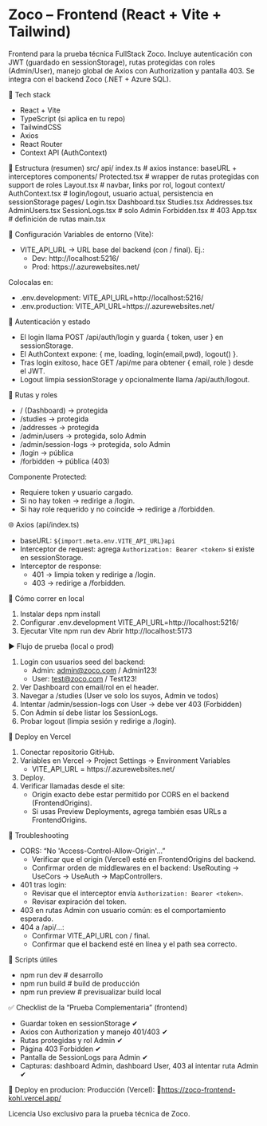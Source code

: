 # Zoco – Frontend (React + Vite + Tailwind)

Frontend para la prueba técnica FullStack Zoco.
Incluye autenticación con JWT (guardado en sessionStorage), rutas protegidas con roles (Admin/User), manejo global de Axios con Authorization y pantalla 403.
Se integra con el backend Zoco (.NET + Azure SQL).

🧱 Tech stack
- React + Vite
- TypeScript (si aplica en tu repo)
- TailwindCSS
- Axios
- React Router
- Context API (AuthContext)

📁 Estructura (resumen)
src/
  api/
    index.ts               # axios instance: baseURL + interceptores
  components/
    Protected.tsx          # wrapper de rutas protegidas con support de roles
    Layout.tsx             # navbar, links por rol, logout
  context/
    AuthContext.tsx        # login/logout, usuario actual, persistencia en sessionStorage
  pages/
    Login.tsx
    Dashboard.tsx
    Studies.tsx
    Addresses.tsx
    AdminUsers.tsx
    SessionLogs.tsx        # solo Admin
    Forbidden.tsx          # 403
  App.tsx                  # definición de rutas
  main.tsx

🔧 Configuración
Variables de entorno (Vite):
- VITE_API_URL → URL base del backend (con / final). Ej.:
  - Dev:  http://localhost:5216/
  - Prod: https://<tu-api>.azurewebsites.net/

Colocalas en:
- .env.development:
    VITE_API_URL=http://localhost:5216/
- .env.production:
    VITE_API_URL=https://<tu-api>.azurewebsites.net/

🔐 Autenticación y estado
- El login llama POST /api/auth/login y guarda { token, user } en sessionStorage.
- El AuthContext expone: { me, loading, login(email,pwd), logout() }.
- Tras login exitoso, hace GET /api/me para obtener { email, role } desde el JWT.
- Logout limpia sessionStorage y opcionalmente llama /api/auth/logout.

🧭 Rutas y roles
- / (Dashboard) → protegida
- /studies → protegida
- /addresses → protegida
- /admin/users → protegida, solo Admin
- /admin/session-logs → protegida, solo Admin
- /login → pública
- /forbidden → pública (403)

Componente Protected:
- Requiere token y usuario cargado.
- Si no hay token → redirige a /login.
- Si hay role requerido y no coincide → redirige a /forbidden.

🌐 Axios (api/index.ts)
- baseURL: `${import.meta.env.VITE_API_URL}api`
- Interceptor de request: agrega `Authorization: Bearer <token>` si existe en sessionStorage.
- Interceptor de response:
  - 401 → limpia token y redirige a /login.
  - 403 → redirige a /forbidden.

🧪 Cómo correr en local
1) Instalar deps
   npm install
2) Configurar .env.development
   VITE_API_URL=http://localhost:5216/
3) Ejecutar Vite
   npm run dev
Abrir http://localhost:5173

▶️ Flujo de prueba (local o prod)
1) Login con usuarios seed del backend:
   - Admin: admin@zoco.com / Admin123!
   - User:  test@zoco.com  / Test123!
2) Ver Dashboard con email/rol en el header.
3) Navegar a /studies (User ve solo los suyos, Admin ve todos)
4) Intentar /admin/session-logs con User → debe ver 403 (Forbidden)
5) Con Admin sí debe listar los SessionLogs.
6) Probar logout (limpia sesión y redirige a /login).

🚀 Deploy en Vercel
1) Conectar repositorio GitHub.
2) Variables en Vercel → Project Settings → Environment Variables
   - VITE_API_URL = https://<tu-api>.azurewebsites.net/
3) Deploy.
4) Verificar llamadas desde el site:
   - Origin exacto debe estar permitido por CORS en el backend (FrontendOrigins).
   - Si usas Preview Deployments, agrega también esas URLs a FrontendOrigins.

🧯 Troubleshooting
- CORS: “No 'Access-Control-Allow-Origin'…”
  - Verificar que el origin (Vercel) esté en FrontendOrigins del backend.
  - Confirmar orden de middlewares en el backend: UseRouting → UseCors → UseAuth → MapControllers.
- 401 tras login:
  - Revisar que el interceptor envía `Authorization: Bearer <token>`.
  - Revisar expiración del token.
- 403 en rutas Admin con usuario común: es el comportamiento esperado.
- 404 a /api/...:
  - Confirmar VITE_API_URL con / final.
  - Confirmar que el backend esté en línea y el path sea correcto.

📜 Scripts útiles
- npm run dev      # desarrollo
- npm run build    # build de producción
- npm run preview  # previsualizar build local

✅ Checklist de la “Prueba Complementaria” (frontend)
- Guardar token en sessionStorage ✔
- Axios con Authorization y manejo 401/403 ✔
- Rutas protegidas y rol Admin ✔
- Página 403 Forbidden ✔
- Pantalla de SessionLogs para Admin ✔
- Capturas: dashboard Admin, dashboard User, 403 al intentar ruta Admin ✔

🚀 Deploy en producion:
   Producción (Vercel): 🔗https://zoco-frontend-kohl.vercel.app/

Licencia
Uso exclusivo para la prueba técnica de Zoco.
